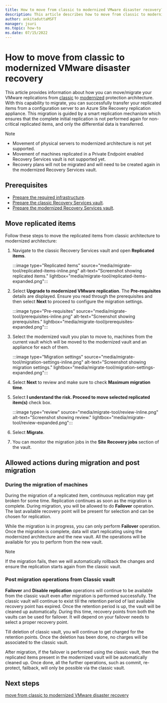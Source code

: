 ```yaml
---
title: How to move from classic to modernized VMware disaster recovery?
description: This article describes how to move from classic to modernized VMware disaster recovery.
author: ankitaduttaMSFT
manager: jsuri
ms.topic: how-to
ms.date: 07/15/2022
---
```


# How to move from classic to modernized VMware disaster recovery  

This article provides information about how you can move/migrate your VMware replications from [classic](./vmware-azure-architecture.md) to [modernized](./vmware-azure-architecture-modernized.md) protection architecture. With this capability to migrate, you can successfully transfer your replicated items from a configuration server to an Azure Site Recovery replication appliance. This migration is guided by a smart replication mechanism which ensures that the complete initial replication is not performed again for non-critical replicated items, and only the differential data is transferred. 

> [!Note]
> - Movement of physical servers to modernized architecture is not yet supported.   
> - Movement of machines replicated in a Private Endpoint enabled Recovery Services vault is not supported yet. 
> - Recovery plans will not be migrated and will need to be created again in the modernized Recovery Services vault.   

## Prerequisites  

- [Prepare the required infrastructure](move-from-classic-to-modernized-vmware-disaster-recovery.md#prepare-the-infrastructure).
- [Prepare the classic Recovery Services vault](move-from-classic-to-modernized-vmware-disaster-recovery.md#prepare-classic-recovery-services-vault).
- [Prepare the modernized Recovery Services vault](move-from-classic-to-modernized-vmware-disaster-recovery.md#prepare-modernized-recovery-services-vault).

## Move replicated items  

Follow these steps to move the replicated items from classic architecture to modernized architecture: 

1. Navigate to the classic Recovery Services vault and open **Replicated items**.

   :::image type="Replicated items" source="media/migrate-tool/replicated-items-inline.png" alt-text="Screenshot showing replicated items." lightbox="media/migrate-tool/replicated-items-expanded.png":::

2. Select **Upgrade to modernized VMware replication**. The **Pre-requisites** details are displayed. Ensure you read through the prerequisites and then select **Next** to proceed to configure the migration settings.

    :::image type="Pre-requisites" source="media/migrate-tool/prerequisites-inline.png" alt-text="Screenshot showing prerequisites." lightbox="media/migrate-tool/prerequisites-expanded.png":::

3. Select the modernized vault you plan to move to, machines from the current vault which will be moved to the modernized vault and an appliance for each of them.

   :::image type="Migration settings" source="media/migrate-tool/migration-settings-inline.png" alt-text="Screenshot showing migration settings." lightbox="media/migrate-tool/migration-settings-expanded.png":::

4. Select **Next** to review and make sure to check **Maximum migration time**.

5. Select **I understand the risk. Proceed to move selected replicated item(s)** check box.  

   :::image type="review" source="media/migrate-tool/review-inline.png" alt-text="Screenshot showing review." lightbox="media/migrate-tool/review-expanded.png":::
  
6. Select **Migrate**.

7. You can monitor the migration jobs in the **Site Recovery jobs** section of the vault.  

## Allowed actions during migration and post migration  

### During the migration of machines   

During the migration of a replicated item, continuous replication may get broken for some time. Replication continues as soon as the migration is complete. During migration, you will be allowed to do **Failover** operation. The last available recovery point will be present for selection and can be chosen for replication.   

While the migration is in progress, you can only perform **Failover** operation. Once the migration is complete, data will start replicating using the modernized architecture and the new vault. All the operations will be available for you to perform from the new vault.   

> [!Note]
> If the migration fails, then we will automatically rollback the changes and ensure the replication starts again from the classic vault.   

### Post migration operations from Classic vault  

**Failover** and **Disable replication** operations will continue to be available from the classic vault even after migration is performed successfully. The classic vault will continue to exist till the retention period of last available recovery point has expired. Once the retention period is up, the vault will be cleaned up automatically. During this time, recovery points from both the vaults can be used for failover. It will depend on your failover needs to select a proper recovery point.  

Till deletion of classic vault, you will continue to get charged for the retention points. Once the deletion has been done, no charges will be associated to the classic vault.  

After migration, if the failover is performed using the classic vault, then the replicated items present in the modernized vault will be automatically cleaned up. Once done, all the further operations, such as commit, re-protect, failback, will only be possible via the classic vault.   

## Next steps

[move from classic to modernized VMware disaster recovery](move-from-classic-to-modernized-vmware-disaster-recovery.md)